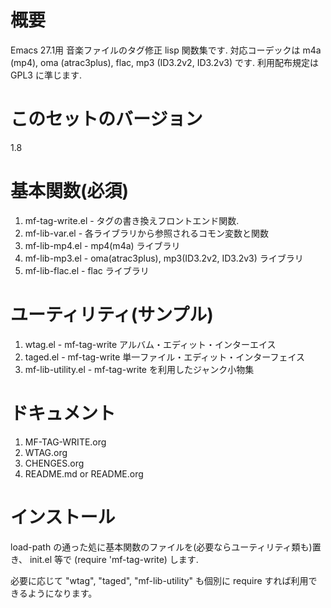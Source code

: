 

# 概要

Emacs 27.1用 音楽ファイルのタグ修正 lisp 関数集です.
対応コーデックは m4a (mp4), oma (atrac3plus), flac, mp3 (ID3.2v2, ID3.2v3) です.
利用配布規定は GPL3 に準じます.


# このセットのバージョン

1.8


# 基本関数(必須)

1.  mf-tag-write.el   - タグの書き換えフロントエンド関数.
2.  mf-lib-var.el     - 各ライブラリから参照されるコモン変数と関数
3.  mf-lib-mp4.el     - mp4(m4a) ライブラリ
4.  mf-lib-mp3.el     - oma(atrac3plus), mp3(ID3.2v2, ID3.2v3) ライブラリ
5.  mf-lib-flac.el    - flac ライブラリ


# ユーティリティ(サンプル)

1.  wtag.el           - mf-tag-write アルバム・エディット・インターエイス
2.  taged.el          - mf-tag-write 単一ファイル・エディット・インターフェイス
3.  mf-lib-utility.el - mf-tag-write を利用したジャンク小物集


# ドキュメント

1.  MF-TAG-WRITE.org
2.  WTAG.org
3.  CHENGES.org
4.  README.md or README.org


# インストール

load-path の通った処に基本関数のファイルを(必要ならユーティリティ類も)置き、
init.el 等で (require 'mf-tag-write) します.

必要に応じて "wtag", "taged", "mf-lib-utility" も個別に require すれば利用できるようになります。

